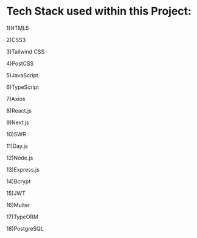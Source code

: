 # Tech Stack used within this Project:


1)HTML5

2)CSS3

3)Tailwind CSS

4)PostCSS

5)JavaScript

6)TypeScript

7)Axios

8)React.js

9)Next.js

10)SWR

11)Day.js

12)Node.js

13)Express.js

14)Bcrypt

15)JWT

16)Multer

17)TypeORM

18)PostgreSQL
